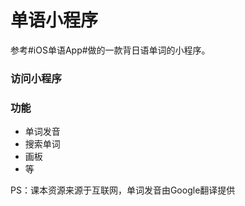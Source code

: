 # 单语小程序
参考#iOS单语App#做的一款背日语单词的小程序。


### 访问小程序


### 功能
- 单词发音
- 搜索单词
- 画板
- 等

PS：课本资源来源于互联网，单词发音由Google翻译提供